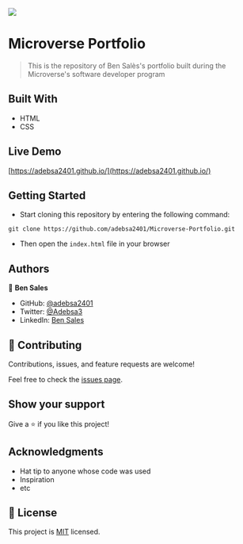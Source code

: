 ![](https://img.shields.io/badge/Microverse-blueviolet)

# Microverse Portfolio

> This is the repository of Ben Salès's portfolio built during the Microverse's software developer program


## Built With

- HTML
- CSS

## Live Demo

[https://adebsa2401.github.io/](https://adebsa2401.github.io/)

## Getting Started

<!-- **This is an example of how you may give instructions on setting up your project locally.**
**Modify this file to match your project, remove sections that don't apply. For example: delete the testing section if the currect project doesn't require testing.** -->

- Start cloning this repository by entering the following command:
<pre><code>git clone https://github.com/adebsa2401/Microverse-Portfolio.git</code></pre>

- Then open the `index.html` file in your browser

<!-- ### Prerequisites

### Setup

### Install

### Usage

### Run tests

### Deployment -->


## Authors

👤 **Ben Sales**

- GitHub: [@adebsa2401](https://github.com/adebsa2401)
- Twitter: [@Adebsa3](https://twitter.com/Adebsa3)
- LinkedIn: [Ben Sales](https://www.linkedin.com/in/ben-sal%C3%A8s-2688651b6)

## 🤝 Contributing

Contributions, issues, and feature requests are welcome!

Feel free to check the [issues page](../../issues/).

## Show your support

Give a ⭐️ if you like this project!

## Acknowledgments

- Hat tip to anyone whose code was used
- Inspiration
- etc

## 📝 License

This project is [MIT](./LICENSE) licensed.

<!-- _NOTE: we recommend using the [MIT license](https://choosealicense.com/licenses/mit/) - you can set it up quickly by [using templates available on GitHub](https://docs.github.com/en/communities/setting-up-your-project-for-healthy-contributions/adding-a-license-to-a-repository). You can also use [any other license](https://choosealicense.com/licenses/) if you wish._ -->
